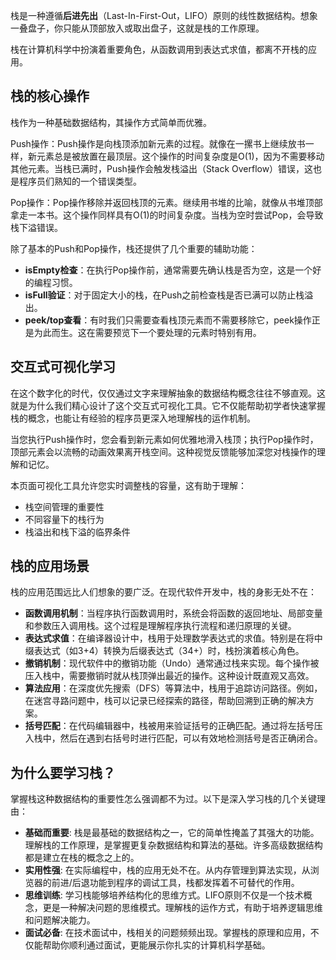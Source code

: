 栈是一种遵循**后进先出**（Last-In-First-Out，LIFO）原则的线性数据结构。想象一叠盘子，你只能从顶部放入或取出盘子，这就是栈的工作原理。

栈在计算机科学中扮演着重要角色，从函数调用到表达式求值，都离不开栈的应用。

## 栈的核心操作

栈作为一种基础数据结构，其操作方式简单而优雅。

Push操作：Push操作是向栈顶添加新元素的过程。就像在一摞书上继续放书一样，新元素总是被放置在最顶层。这个操作的时间复杂度是O(1)，因为不需要移动其他元素。当栈已满时，Push操作会触发栈溢出（Stack Overflow）错误，这也是程序员们熟知的一个错误类型。

Pop操作：Pop操作移除并返回栈顶的元素。继续用书堆的比喻，就像从书堆顶部拿走一本书。这个操作同样具有O(1)的时间复杂度。当栈为空时尝试Pop，会导致栈下溢错误。

除了基本的Push和Pop操作，栈还提供了几个重要的辅助功能：

- **isEmpty检查**：在执行Pop操作前，通常需要先确认栈是否为空，这是一个好的编程习惯。
- **isFull验证**：对于固定大小的栈，在Push之前检查栈是否已满可以防止栈溢出。
- **peek/top查看**：有时我们只需要查看栈顶元素而不需要移除它，peek操作正是为此而生。这在需要预览下一个要处理的元素时特别有用。

## 交互式可视化学习

在这个数字化的时代，仅仅通过文字来理解抽象的数据结构概念往往不够直观。这就是为什么我们精心设计了这个交互式可视化工具。它不仅能帮助初学者快速掌握栈的概念，也能让有经验的程序员更深入地理解栈的运作机制。

当您执行Push操作时，您会看到新元素如何优雅地滑入栈顶；执行Pop操作时，顶部元素会以流畅的动画效果离开栈空间。这种视觉反馈能够加深您对栈操作的理解和记忆。

本页面可视化工具允许您实时调整栈的容量，这有助于理解：

- 栈空间管理的重要性
- 不同容量下的栈行为
- 栈溢出和栈下溢的临界条件

## 栈的应用场景

栈的应用范围远比人们想象的要广泛。在现代软件开发中，栈的身影无处不在：

- **函数调用机制**：当程序执行函数调用时，系统会将函数的返回地址、局部变量和参数压入调用栈。这个过程是理解程序执行流程和递归原理的关键。
- **表达式求值**：在编译器设计中，栈用于处理数学表达式的求值。特别是在将中缀表达式（如3+4）转换为后缀表达式（34+）时，栈扮演着核心角色。
- **撤销机制**：现代软件中的撤销功能（Undo）通常通过栈来实现。每个操作被压入栈中，需要撤销时就从栈顶弹出最近的操作。这种设计既直观又高效。
- **算法应用**：在深度优先搜索（DFS）等算法中，栈用于追踪访问路径。例如，在迷宫寻路问题中，栈可以记录已经探索的路径，帮助回溯到正确的解决方案。
- **括号匹配**：在代码编辑器中，栈被用来验证括号的正确匹配。通过将左括号压入栈中，然后在遇到右括号时进行匹配，可以有效地检测括号是否正确闭合。

## 为什么要学习栈？

掌握栈这种数据结构的重要性怎么强调都不为过。以下是深入学习栈的几个关键理由：

- **基础而重要**: 栈是最基础的数据结构之一，它的简单性掩盖了其强大的功能。理解栈的工作原理，是掌握更复杂数据结构和算法的基础。许多高级数据结构都是建立在栈的概念之上的。
- **实用性强**: 在实际编程中，栈的应用无处不在。从内存管理到算法实现，从浏览器的前进/后退功能到程序的调试工具，栈都发挥着不可替代的作用。
- **思维训练**: 学习栈能够培养结构化的思维方式。LIFO原则不仅是一个技术概念，更是一种解决问题的思维模式。理解栈的运作方式，有助于培养逻辑思维和问题解决能力。
- **面试必备**: 在技术面试中，栈相关的问题频频出现。掌握栈的原理和应用，不仅能帮助你顺利通过面试，更能展示你扎实的计算机科学基础。